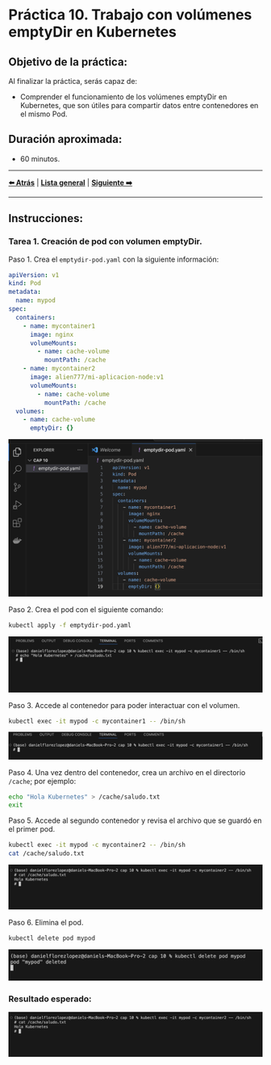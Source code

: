 # Práctica 10. Trabajo con volúmenes emptyDir en Kubernetes

## Objetivo de la práctica:
Al finalizar la práctica, serás capaz de:
- Comprender el funcionamiento de los volúmenes emptyDir en Kubernetes, que son útiles para compartir datos entre contenedores en el mismo Pod.

## Duración aproximada:
- 60 minutos.

---

**[⬅️ Atrás](https://netec-mx.github.io/CUSTOM_NETEC_DOCK_KUB_Priv/Capitulo9/)** | **[Lista general](https://netec-mx.github.io/CUSTOM_NETEC_DOCK_KUB_Priv/)** | **[Siguiente ➡️](https://netec-mx.github.io/CUSTOM_NETEC_DOCK_KUB_Priv/Capitulo11/)**

---

## Instrucciones:

### Tarea 1. Creación de pod con volumen emptyDir.

Paso 1. Crea el `emptydir-pod.yaml` con la siguiente información:

```yaml
apiVersion: v1
kind: Pod
metadata:
  name: mypod
spec:
  containers:
    - name: mycontainer1
      image: nginx
      volumeMounts:
        - name: cache-volume
          mountPath: /cache
    - name: mycontainer2
      image: alien777/mi-aplicacion-node:v1
      volumeMounts:
        - name: cache-volume
          mountPath: /cache
  volumes:
    - name: cache-volume
      emptyDir: {}
```

![emptydir-pod-file.png](../images/emptydir-pod-file.png)

Paso 2. Crea el pod con el siguiente comando:

```bash
kubectl apply -f emptydir-pod.yaml
```

![cap10_file_at_k8s.png](../images/cap10_file_at_k8s.png)

Paso 3. Accede al contenedor para poder interactuar con el volumen.

```bash
kubectl exec -it mypod -c mycontainer1 -- /bin/sh
```

![cap10_exec_entry_info.png](../images/cap10_exec_entry_info.png)

Paso 4. Una vez dentro del contenedor, crea un archivo en el directorio `/cache`; por ejemplo:

```bash
echo "Hola Kubernetes" > /cache/saludo.txt
exit
```

Paso 5. Accede al segundo contenedor y revisa el archivo que se guardó en el primer pod.

```bash
kubectl exec -it mypod -c mycontainer2 -- /bin/sh
cat /cache/saludo.txt
```

![cap10_archive_tex.png](../images/cap10_archive_tex.png)

Paso 6. Elimina el pod.

```bash
kubectl delete pod mypod
```

![cap10_final_delete.png](../images/cap10_final_delete.png)

### Resultado esperado:

![cap10_archive_tex.png](../images/cap10_archive_tex.png)
